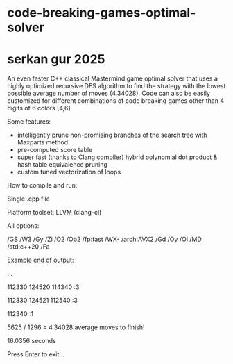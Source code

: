 # code-breaking-games-optimal-solver
# serkan gur 2025

An even faster C++ classical Mastermind game optimal solver that uses a highly optimized recursive DFS algorithm to find the strategy with the lowest possible average number of moves (4.34028). Code can also be easily customized for different combinations of code breaking games other than 4 digits of 6 colors [4,6]

Some features:

- intelligently prune non-promising branches of the search tree with Maxparts method
- pre-computed score table
- super fast (thanks to Clang compiler) hybrid polynomial dot product & hash table equivalence pruning
- custom tuned vectorization of loops

How to compile and run:

Single .cpp file

Platform toolset: LLVM (clang-cl)

All options:

/GS /W3 /Gy /Zi /O2 /Ob2 /fp:fast /WX- /arch:AVX2 /Gd /Oy /Oi /MD /std:c++20 /Fa


Example end of output:

...

112330  124520  114340  :3

112330  124521  112540  :3

112340  :1

5625 / 1296 = 4.34028 average moves to finish!

16.0356 seconds

Press Enter to exit...
